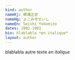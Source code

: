 ```yaml
---
kind: author
nameKj: 横溝正史
nameHg: よこみぞせいし
nameEn: Seishi Yokomizo
dates: 1902-1981
bio: blablabla *en italique*
layout: author
---
```

blablabla autre texte *en italique*